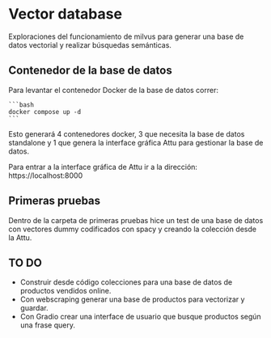 # Vector database

Exploraciones del funcionamiento de milvus para generar una base de datos
vectorial y realizar búsquedas semánticas.

## Contenedor de la base de datos

Para levantar el contenedor Docker de la base de datos correr:

<pre><code>```bash
docker compose up -d
```
</code></pre>

Esto generará 4 contenedores docker, 3 que necesita la base de datos standalone
y 1 que genera la interface gráfica Attu para gestionar la base de datos.

Para entrar a la interface gráfica de Attu ir a la dirección:
https://localhost:8000

## Primeras pruebas

Dentro de la carpeta de primeras pruebas hice un test de una base de datos
con vectores dummy codificados con spacy y creando la colección desde la Attu.

## TO DO

- Construir desde código colecciones para una base de datos de productos
vendidos online.
- Con webscraping generar una base de productos para vectorizar y guardar.
- Con Gradio crear una interface de usuario que busque productos según una
frase query.